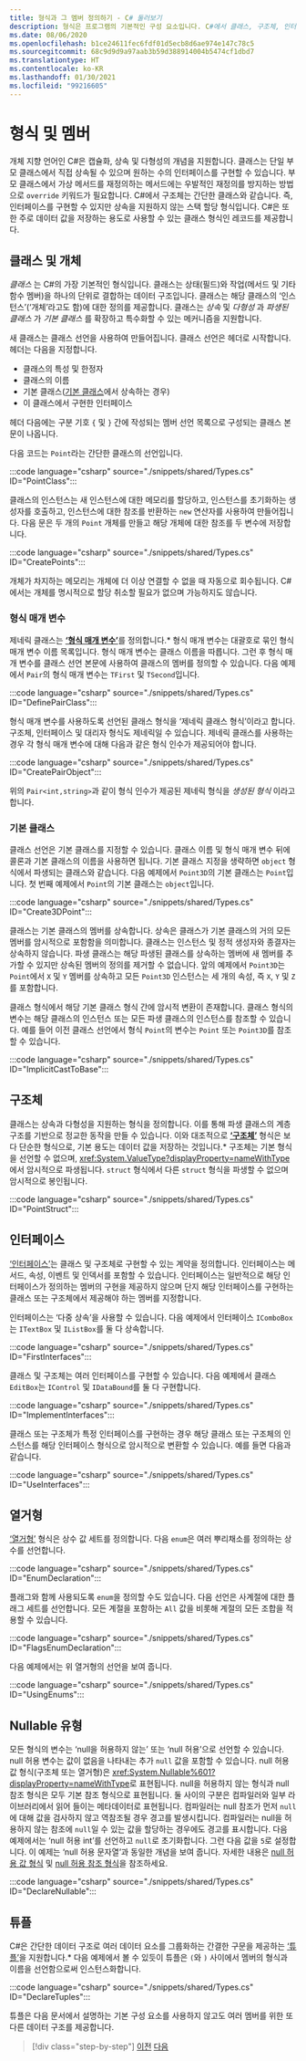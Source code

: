 ```yaml
---
title: 형식과 그 멤버 정의하기 - C# 둘러보기
description: 형식은 프로그램의 기본적인 구성 요소입니다. C#에서 클래스, 구조체, 인터페이스 등을 만드는 방법을 알아봅니다.
ms.date: 08/06/2020
ms.openlocfilehash: b1ce24611fec6fdf01d5ecb8d6ae974e147c78c5
ms.sourcegitcommit: 68c9d9d9a97aab3b59d388914004b5474cf1dbd7
ms.translationtype: HT
ms.contentlocale: ko-KR
ms.lasthandoff: 01/30/2021
ms.locfileid: "99216605"
---
```

# <a name="types-and-members"></a>형식 및 멤버

개체 지향 언어인 C#은 캡슐화, 상속 및 다형성의 개념을 지원합니다. 클래스는 단일 부모 클래스에서 직접 상속될 수 있으며 원하는 수의 인터페이스를 구현할 수 있습니다. 부모 클래스에서 가상 메서드를 재정의하는 메서드에는 우발적인 재정의를 방지하는 방법으로 `override` 키워드가 필요합니다. C#에서 구조체는 간단한 클래스와 같습니다. 즉, 인터페이스를 구현할 수 있지만 상속을 지원하지 않는 스택 할당 형식입니다. C#은 또한 주로 데이터 값을 저장하는 용도로 사용할 수 있는 클래스 형식인 레코드를 제공합니다.

## <a name="classes-and-objects"></a>클래스 및 개체

*클래스* 는 C#의 가장 기본적인 형식입니다. 클래스는 상태(필드)와 작업(메서드 및 기타 함수 멤버)을 하나의 단위로 결합하는 데이터 구조입니다. 클래스는 해당 클래스의 ‘인스턴스’(‘개체’라고도 함)에 대한 정의를 제공합니다.  클래스는 *상속* 및 *다형성* 과 *파생된 클래스* 가 *기본 클래스* 를 확장하고 특수화할 수 있는 메커니즘을 지원합니다.

새 클래스는 클래스 선언을 사용하여 만들어집니다. 클래스 선언은 헤더로 시작합니다. 헤더는 다음을 지정합니다.

- 클래스의 특성 및 한정자
- 클래스의 이름
- 기본 클래스([기본 클래스](#base-classes)에서 상속하는 경우)
- 이 클래스에서 구현한 인터페이스

헤더 다음에는 구분 기호 `{` 및 `}` 간에 작성되는 멤버 선언 목록으로 구성되는 클래스 본문이 나옵니다.

다음 코드는 `Point`라는 간단한 클래스의 선언입니다.

:::code language="csharp" source="./snippets/shared/Types.cs" ID="PointClass":::

클래스의 인스턴스는 새 인스턴스에 대한 메모리를 할당하고, 인스턴스를 초기화하는 생성자를 호출하고, 인스턴스에 대한 참조를 반환하는 `new` 연산자를 사용하여 만들어집니다. 다음 문은 두 개의 `Point` 개체를 만들고 해당 개체에 대한 참조를 두 변수에 저장합니다.

:::code language="csharp" source="./snippets/shared/Types.cs" ID="CreatePoints":::

개체가 차지하는 메모리는 개체에 더 이상 연결할 수 없을 때 자동으로 회수됩니다. C#에서는 개체를 명시적으로 할당 취소할 필요가 없으며 가능하지도 않습니다.

### <a name="type-parameters"></a>형식 매개 변수

제네릭 클래스는 [ **‘형식 매개 변수’**](../programming-guide/generics/index.md)를 정의합니다.* 형식 매개 변수는 대괄호로 묶인 형식 매개 변수 이름 목록입니다. 형식 매개 변수는 클래스 이름을 따릅니다. 그런 후 형식 매개 변수를 클래스 선언 본문에 사용하여 클래스의 멤버를 정의할 수 있습니다. 다음 예제에서 `Pair`의 형식 매개 변수는 `TFirst` 및 `TSecond`입니다.

:::code language="csharp" source="./snippets/shared/Types.cs" ID="DefinePairClass":::

형식 매개 변수를 사용하도록 선언된 클래스 형식을 ‘제네릭 클래스 형식’이라고 합니다. 구조체, 인터페이스 및 대리자 형식도 제네릭일 수 있습니다.
제네릭 클래스를 사용하는 경우 각 형식 매개 변수에 대해 다음과 같은 형식 인수가 제공되어야 합니다.

:::code language="csharp" source="./snippets/shared/Types.cs" ID="CreatePairObject":::

위의 `Pair<int,string>`과 같이 형식 인수가 제공된 제네릭 형식을 *생성된 형식* 이라고 합니다.

### <a name="base-classes"></a>기본 클래스

클래스 선언은 기본 클래스를 지정할 수 있습니다. 클래스 이름 및 형식 매개 변수 뒤에 콜론과 기본 클래스의 이름을 사용하면 됩니다. 기본 클래스 지정을 생략하면 `object` 형식에서 파생되는 클래스와 같습니다. 다음 예제에서 `Point3D`의 기본 클래스는 `Point`입니다. 첫 번째 예제에서 `Point`의 기본 클래스는 `object`입니다.

:::code language="csharp" source="./snippets/shared/Types.cs" ID="Create3DPoint":::

클래스는 기본 클래스의 멤버를 상속합니다. 상속은 클래스가 기본 클래스의 거의 모든 멤버를 암시적으로 포함함을 의미합니다. 클래스는 인스턴스 및 정적 생성자와 종결자는 상속하지 않습니다. 파생 클래스는 해당 파생된 클래스를 상속하는 멤버에 새 멤버를 추가할 수 있지만 상속된 멤버의 정의를 제거할 수 없습니다. 앞의 예제에서 `Point3D`는 `Point`에서 `X` 및 `Y` 멤버를 상속하고 모든 `Point3D` 인스턴스는 세 개의 속성, 즉 `X`, `Y` 및 `Z`를 포함합니다.

클래스 형식에서 해당 기본 클래스 형식 간에 암시적 변환이 존재합니다. 클래스 형식의 변수는 해당 클래스의 인스턴스 또는 모든 파생 클래스의 인스턴스를 참조할 수 있습니다. 예를 들어 이전 클래스 선언에서 형식 `Point`의 변수는 `Point` 또는 `Point3D`를 참조할 수 있습니다.

:::code language="csharp" source="./snippets/shared/Types.cs" ID="ImplicitCastToBase":::

## <a name="structs"></a>구조체

클래스는 상속과 다형성을 지원하는 형식을 정의합니다. 이를 통해 파생 클래스의 계층 구조를 기반으로 정교한 동작을 만들 수 있습니다. 이와 대조적으로 [ **‘구조체’**](../language-reference/builtin-types/struct.md) 형식은 보다 단순한 형식으로, 기본 용도는 데이터 값을 저장하는 것입니다.* 구조체는 기본 형식을 선언할 수 없으며, <xref:System.ValueType?displayProperty=nameWithType>에서 암시적으로 파생됩니다. `struct` 형식에서 다른 `struct` 형식을 파생할 수 없으며 암시적으로 봉인됩니다.

:::code language="csharp" source="./snippets/shared/Types.cs" ID="PointStruct":::

## <a name="interfaces"></a>인터페이스

[‘인터페이스’](../programming-guide/interfaces/index.md)는 클래스 및 구조체로 구현할 수 있는 계약을 정의합니다. 인터페이스는 메서드, 속성, 이벤트 및 인덱서를 포함할 수 있습니다. 인터페이스는 일반적으로 해당 인터페이스가 정의하는 멤버의 구현을 제공하지 않으며 단지 해당 인터페이스를 구현하는 클래스 또는 구조체에서 제공해야 하는 멤버를 지정합니다.

인터페이스는 ‘다중 상속’을 사용할 수 있습니다. 다음 예제에서 인터페이스 `IComboBox`는 `ITextBox` 및 `IListBox`를 둘 다 상속합니다.

:::code language="csharp" source="./snippets/shared/Types.cs" ID="FirstInterfaces":::

클래스 및 구조체는 여러 인터페이스를 구현할 수 있습니다. 다음 예제에서 클래스 `EditBox`는 `IControl` 및 `IDataBound`를 둘 다 구현합니다.

:::code language="csharp" source="./snippets/shared/Types.cs" ID="ImplementInterfaces":::

클래스 또는 구조체가 특정 인터페이스를 구현하는 경우 해당 클래스 또는 구조체의 인스턴스를 해당 인터페이스 형식으로 암시적으로 변환할 수 있습니다. 예를 들면 다음과 같습니다.

:::code language="csharp" source="./snippets/shared/Types.cs" ID="UseInterfaces":::

## <a name="enums"></a>열거형

[‘열거형’](../language-reference/builtin-types/enum.md) 형식은 상수 값 세트를 정의합니다. 다음 `enum`은 여러 뿌리채소를 정의하는 상수를 선언합니다.

:::code language="csharp" source="./snippets/shared/Types.cs" ID="EnumDeclaration":::

플래그와 함께 사용되도록 `enum`을 정의할 수도 있습니다. 다음 선언은 사계절에 대한 플래그 세트를 선언합니다. 모든 계절을 포함하는 `All` 값을 비롯해 계절의 모든 조합을 적용할 수 있습니다.

:::code language="csharp" source="./snippets/shared/Types.cs" ID="FlagsEnumDeclaration":::

다음 예제에서는 위 열거형의 선언을 보여 줍니다.

:::code language="csharp" source="./snippets/shared/Types.cs" ID="UsingEnums":::

## <a name="nullable-types"></a>Nullable 유형

모든 형식의 변수는 ‘null을 허용하지 않는’ 또는 ‘null 허용’으로 선언할 수 있습니다.  null 허용 변수는 값이 없음을 나타내는 추가 `null` 값을 포함할 수 있습니다. null 허용 값 형식(구조체 또는 열거형)은 <xref:System.Nullable%601?displayProperty=nameWithType>로 표현됩니다. null을 허용하지 않는 형식과 null 참조 형식은 모두 기본 참조 형식으로 표현됩니다. 둘 사이의 구분은 컴파일러와 일부 라이브러리에서 읽어 들이는 메타데이터로 표현됩니다. 컴파일러는 null 참조가 먼저 `null`에 대해 값을 검사하지 않고 역참조될 경우 경고를 발생시킵니다. 컴파일러는 null을 허용하지 않는 참조에 `null`일 수 있는 값을 할당하는 경우에도 경고를 표시합니다. 다음 예제에서는 ‘null 허용 int’를 선언하고 `null`로 초기화합니다. 그런 다음 값을 `5`로 설정합니다. 이 예제는 ‘null 허용 문자열’과 동일한 개념을 보여 줍니다. 자세한 내용은 [null 허용 값 형식](../language-reference/builtin-types/nullable-value-types.md) 및 [null 허용 참조 형식](../nullable-references.md)을 참조하세요.

:::code language="csharp" source="./snippets/shared/Types.cs" ID="DeclareNullable":::

## <a name="tuples"></a>튜플

C#은 간단한 데이터 구조로 여러 데이터 요소를 그룹화하는 간결한 구문을 제공하는 [‘튜플’](../language-reference/builtin-types/value-tuples.md)을 지원합니다.* 다음 예제에서 볼 수 있듯이 튜플은 `(`와 `)` 사이에서 멤버의 형식과 이름을 선언함으로써 인스턴스화합니다.

:::code language="csharp" source="./snippets/shared/Types.cs" ID="DeclareTuples":::

튜플은 다음 문서에서 설명하는 기본 구성 요소를 사용하지 않고도 여러 멤버를 위한 또 다른 데이터 구조를 제공합니다.

>[!div class="step-by-step"]
>[이전](index.md)
>[다음](program-building-blocks.md)
